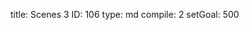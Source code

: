 title:          Scenes 3
ID:             106
type:           md
compile:        2
setGoal:        500


